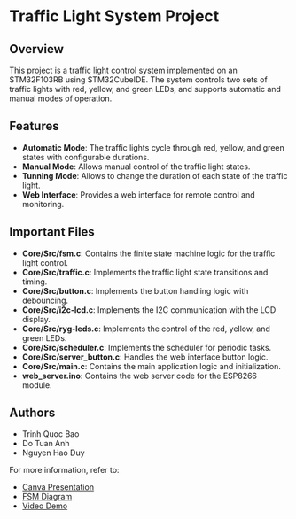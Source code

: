 # Traffic Light System Project

## Overview

This project is a traffic light control system implemented on an STM32F103RB using STM32CubeIDE. The system controls two sets of traffic lights with red, yellow, and green LEDs, and supports automatic and manual modes of operation. 

## Features

- **Automatic Mode**: The traffic lights cycle through red, yellow, and green states with configurable durations.
- **Manual Mode**: Allows manual control of the traffic light states.
- **Tunning Mode**: Allows to change the duration of each state of the traffic light.
- **Web Interface**: Provides a web interface for remote control and monitoring.

## Important Files

- **Core/Src/fsm.c**: Contains the finite state machine logic for the traffic light control.
- **Core/Src/traffic.c**: Implements the traffic light state transitions and timing.
- **Core/Src/button.c**: Implements the button handling logic with debouncing.
- **Core/Src/i2c-lcd.c**: Implements the I2C communication with the LCD display.
- **Core/Src/ryg-leds.c**: Implements the control of the red, yellow, and green LEDs.
- **Core/Src/scheduler.c**: Implements the scheduler for periodic tasks.
- **Core/Src/server_button.c**: Handles the web interface button logic.
- **Core/Src/main.c**: Contains the main application logic and 
initialization.
- **web_server.ino**: Contains the web server code for the ESP8266 module.

## Authors

- Trinh Quoc Bao
- Do Tuan Anh
- Nguyen Hao Duy 

For more information, refer to:
- [Canva Presentation](https://www.canva.com/design/DAGYBlDcl0w/e1ghRbsjPDYQnxDW51Ytng/edit?utm_content=DAGYBlDcl0w&utm_campaign=designshare&utm_medium=link2&utm_source=sharebutton)
- [FSM Diagram](https://drive.google.com/file/d/1-EWLnFzIwe7kseP3j4DsgFmJFT26GNEX/view)
- [Video Demo](https://youtu.be/-jvGQo3eC78)